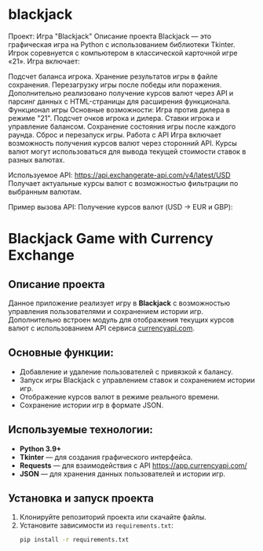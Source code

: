 # blackjack
Проект: Игра "Blackjack"
Описание проекта
Blackjack — это графическая игра на Python с использованием библиотеки Tkinter. Игрок соревнуется с компьютером в классической карточной игре «21». Игра включает:

Подсчет баланса игрока.
Хранение результатов игры в файле сохранения.
Перезагрузку игры после победы или поражения.
Дополнительно реализовано получение курсов валют через API и парсинг данных с HTML-страницы для расширения функционала.
Функционал игры
Основные возможности:
Игра против дилера в режиме "21".
Подсчет очков игрока и дилера.
Ставки игрока и управление балансом.
Сохранение состояния игры после каждого раунда.
Сброс и перезапуск игры.
Работа с API
Игра включает возможность получения курсов валют через сторонний API. Курсы валют могут использоваться для вывода текущей стоимости ставок в разных валютах.

Используемое API:
https://api.exchangerate-api.com/v4/latest/USD
Получает актуальные курсы валют с возможностью фильтрации по выбранным валютам.

Пример вызова API:
Получение курсов валют (USD -> EUR и GBP):
# Blackjack Game with Currency Exchange

## Описание проекта
Данное приложение реализует игру в **Blackjack** с возможностью управления пользователями и сохранением истории игр. Дополнительно встроен модуль для отображения текущих курсов валют с использованием API сервиса [currencyapi.com](https://app.currencyapi.com/).

## Основные функции:
- Добавление и удаление пользователей с привязкой к балансу.
- Запуск игры Blackjack с управлением ставок и сохранением истории игр.
- Отображение курсов валют в режиме реального времени.
- Сохранение истории игр в формате JSON.

## Используемые технологии:
- **Python 3.9+**
- **Tkinter** — для создания графического интерфейса.
- **Requests** — для взаимодействия с API https://app.currencyapi.com/
- **JSON** — для хранения данных пользователей и истории игр.

## Установка и запуск проекта

1. Клонируйте репозиторий проекта или скачайте файлы.
2. Установите зависимости из `requirements.txt`:
   ```bash
   pip install -r requirements.txt
